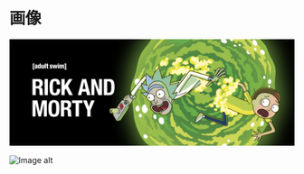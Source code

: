 # 画像

![Image Alt](../../en/normal/images/rm.jpg "Image Title")


<img src="images/rm.jpg" alt="Image alt" title="Image title">

